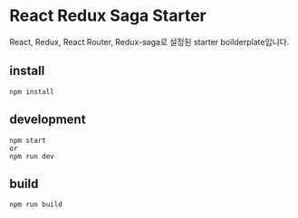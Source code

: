 # React Redux Saga Starter

React, Redux, React Router, Redux-saga로 설정된 starter boilderplate입니다.

## install

```
npm install
```

## development

```
npm start
or
npm run dev
```

## build

```
npm run build
```
